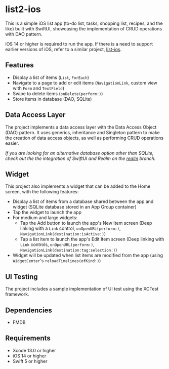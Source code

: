 # list2-ios
This is a simple iOS list app 
(to-do list, tasks, shopping list, recipes, and the like) 
built with SwiftUI, showcasing the implementation of CRUD operations 
with DAO pattern.

iOS 14 or higher is required to run the app. 
If there is a need to support earlier versions of iOS, 
refer to a similar project, [list-ios](https://github.com/cyliong/list-ios).

## Features
- Display a list of items (`List`, `ForEach`)
- Navigate to a page to add or edit items 
  (`NavigationLink`, custom view with `Form` and `TextField`)
- Swipe to delete items (`onDelete(perform:)`)
- Store items in database (DAO, SQLite)

## Data Access Layer
The project implements a data access layer 
with the Data Access Object (DAO) pattern. 
It uses generics, inheritance and Singleton pattern 
to make the creation of data access objects, 
as well as performing CRUD operations easier.

*If you are looking for an alternative database option other than SQLite, 
check out the the integration of SwiftUI and Realm 
on the [realm](https://github.com/cyliong/list2-ios/tree/realm) branch.*

## Widget
This project also implements a widget that can be added to the Home screen, 
with the following features:
- Display a list of items from a database shared between the app and widget 
  (SQLite database stored in an App Group container)
- Tap the widget to launch the app
- For medium and large widgets: 
  - Tap the Add button to launch the app's New Item screen 
    (Deep linking with a `Link` control, `onOpenURL(perform:)`, 
    `NavigationLink(destination:isActive:)`)
  - Tap a list item to launch the app's Edit Item screen 
    (Deep linking with `Link` controls, `onOpenURL(perform:)`, 
    `NavigationLink(destination:tag:selection:)`)
- Widget will be updated when list items are modified from the app 
  (using `WidgetCenter`'s `reloadTimelines(ofKind:)`)

## UI Testing
The project includes a sample implementation of UI test 
using the XCTest framework.

## Dependencies
- FMDB

## Requirements
- Xcode 13.0 or higher
- iOS 14 or higher
- Swift 5 or higher
